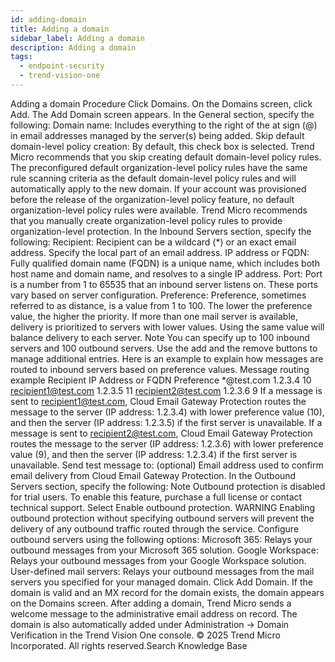 ```yaml
---
id: adding-domain
title: Adding a domain
sidebar_label: Adding a domain
description: Adding a domain
tags:
  - endpoint-security
  - trend-vision-one
---
```


 Adding a domain Procedure Click Domains. On the Domains screen, click Add. The Add Domain screen appears. In the General section, specify the following: Domain name: Includes everything to the right of the at sign (@) in email addresses managed by the server(s) being added. Skip default domain-level policy creation: By default, this check box is selected. Trend Micro recommends that you skip creating default domain-level policy rules. The preconfigured default organization-level policy rules have the same rule scanning criteria as the default domain-level policy rules and will automatically apply to the new domain. If your account was provisioned before the release of the organization-level policy feature, no default organization-level policy rules were available. Trend Micro recommends that you manually create organization-level policy rules to provide organization-level protection. In the Inbound Servers section, specify the following: Recipient: Recipient can be a wildcard (*) or an exact email address. Specify the local part of an email address. IP address or FQDN: Fully qualified domain name (FQDN) is a unique name, which includes both host name and domain name, and resolves to a single IP address. Port: Port is a number from 1 to 65535 that an inbound server listens on. These ports vary based on server configuration. Preference: Preference, sometimes referred to as distance, is a value from 1 to 100. The lower the preference value, the higher the priority. If more than one mail server is available, delivery is prioritized to servers with lower values. Using the same value will balance delivery to each server. Note You can specify up to 100 inbound servers and 100 outbound servers. Use the add and the remove buttons to manage additional entries. Here is an example to explain how messages are routed to inbound servers based on preference values. Message routing example Recipient IP Address or FQDN Preference *@test.com 1.2.3.4 10 recipient1@test.com 1.2.3.5 11 recipient2@test.com 1.2.3.6 9 If a message is sent to recipient1@test.com, Cloud Email Gateway Protection routes the message to the server (IP address: 1.2.3.4) with lower preference value (10), and then the server (IP address: 1.2.3.5) if the first server is unavailable. If a message is sent to recipient2@test.com, Cloud Email Gateway Protection routes the message to the server (IP address: 1.2.3.6) with lower preference value (9), and then the server (IP address: 1.2.3.4) if the first server is unavailable. Send test message to: (optional) Email address used to confirm email delivery from Cloud Email Gateway Protection. In the Outbound Servers section, specify the following: Note Outbound protection is disabled for trial users. To enable this feature, purchase a full license or contact technical support. Select Enable outbound protection. WARNING Enabling outbound protection without specifying outbound servers will prevent the delivery of any outbound traffic routed through the service. Configure outbound servers using the following options: Microsoft 365: Relays your outbound messages from your Microsoft 365 solution. Google Workspace: Relays your outbound messages from your Google Workspace solution. User-defined mail servers: Relays your outbound messages from the mail servers you specified for your managed domain. Click Add Domain. If the domain is valid and an MX record for the domain exists, the domain appears on the Domains screen. After adding a domain, Trend Micro sends a welcome message to the administrative email address on record. The domain is also automatically added under Administration → Domain Verification in the Trend Vision One console. © 2025 Trend Micro Incorporated. All rights reserved.Search Knowledge Base